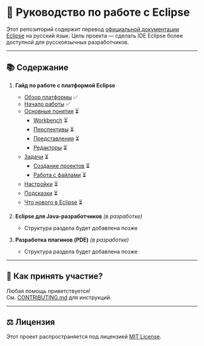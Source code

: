 # 📘 Руководство по работе с Eclipse

Этот репозиторий содержит перевод [официальной документации Eclipse](https://help.eclipse.org/latest/index.jsp) на русский язык.
Цель проекта — сделать IDE Eclipse более доступной для русскоязычных разработчиков.

---

## 📚 Содержание

1. **Гайд по работе с платформой Eclipse**  
   - [Обзор платформы](docs/platform/overview.md) ✅  
   - [Начало работы](docs/platform/getting-started.md) ✅  
   - [Основные понятия](docs/platform/concepts.md) ⏳  
     - [Workbench](docs/platform/concepts/workbench.md) ⏳  
     - [Перспективы](docs/platform/concepts/perspective.md) ⏳  
     - [Представления](docs/platform/concepts/view.md) ⏳   
     - [Редакторы](docs/platform/concepts/editor.md) ⏳  
   - [Задачи](docs/platform/tasks.md) ⏳  
     - [Создание проектов](docs/platform/tasks/projects.md) ⏳  
     - [Работа с файлами](docs/platform/tasks/files.md) ⏳   
   - [Настройки](docs/platform/reference.md) ⏳   
   - [Подсказки](docs/platform/tips-and-tricks.md) ⏳  
   - [Что нового в Eclipse](docs/platform/whats-new.md) ⏳  

2. **Eclipse для Java-разработчиков** *(в разработке)*  
   - Структура раздела будет добавлена позже  

3. **Разработка плагинов (PDE)** *(в разработке)*  
   - Структура раздела будет добавлена позже  
---

## 🤝 Как принять участие?

Любая помощь приветствуется!  
См. [CONTRIBUTING.md](CONTRIBUTING.md) для инструкций.

---

## ⚖️ Лицензия

Этот проект распространяется под лицензией [MIT License](LICENSE).